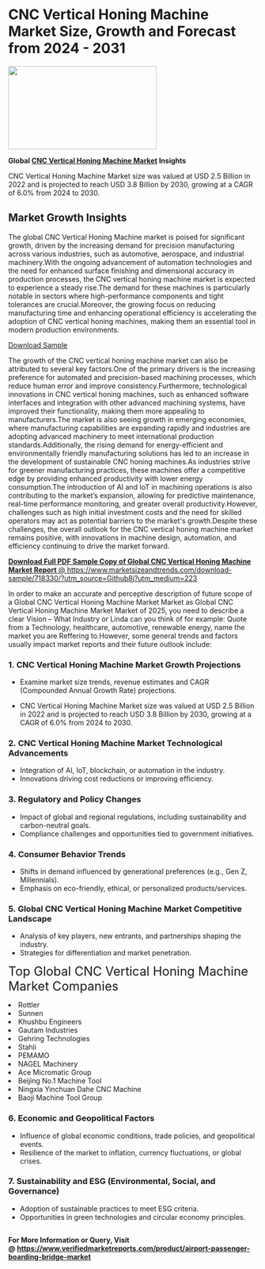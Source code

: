 <H1>CNC Vertical Honing Machine Market Size, Growth and Forecast from 2024 - 2031</H1><img class="aligncenter size-medium wp-image-584254" src="https://thirdeyenews.in/wp-content/uploads/2024/09/Global-Market-Research-300x168.jpeg" alt="" width="300" height="168" /><p><strong>Global&nbsp;<a href="https://www.marketsizeandtrends.com/download-sample/718330/?utm_source=Github8j?utm_medium=223">CNC Vertical Honing Machine Market</a> Insights</strong></p><p>CNC Vertical Honing Machine Market size was valued at USD 2.5 Billion in 2022 and is projected to reach USD 3.8 Billion by 2030, growing at a CAGR of 6.0% from 2024 to 2030.</p><p><h2>Market Growth Insights</h2> <p>The global CNC Vertical Honing Machine market is poised for significant growth, driven by the increasing demand for precision manufacturing across various industries, such as automotive, aerospace, and industrial machinery.With the ongoing advancement of automation technologies and the need for enhanced surface finishing and dimensional accuracy in production processes, the CNC vertical honing machine market is expected to experience a steady rise.The demand for these machines is particularly notable in sectors where high-performance components and tight tolerances are crucial.Moreover, the growing focus on reducing manufacturing time and enhancing operational efficiency is accelerating the adoption of CNC vertical honing machines, making them an essential tool in modern production environments.</p> <p><a href="#">Download Sample</a></p> <p>The growth of the CNC vertical honing machine market can also be attributed to several key factors.One of the primary drivers is the increasing preference for automated and precision-based machining processes, which reduce human error and improve consistency.Furthermore, technological innovations in CNC vertical honing machines, such as enhanced software interfaces and integration with other advanced machining systems, have improved their functionality, making them more appealing to manufacturers.The market is also seeing growth in emerging economies, where manufacturing capabilities are expanding rapidly and industries are adopting advanced machinery to meet international production standards.Additionally, the rising demand for energy-efficient and environmentally friendly manufacturing solutions has led to an increase in the development of sustainable CNC honing machines.As industries strive for greener manufacturing practices, these machines offer a competitive edge by providing enhanced productivity with lower energy consumption.The introduction of AI and IoT in machining operations is also contributing to the market’s expansion, allowing for predictive maintenance, real-time performance monitoring, and greater overall productivity.However, challenges such as high initial investment costs and the need for skilled operators may act as potential barriers to the market's growth.Despite these challenges, the overall outlook for the CNC vertical honing machine market remains positive, with innovations in machine design, automation, and efficiency continuing to drive the market forward.<p><a href="#"></p><p><span class=""><strong>Download Full PDF Sample Copy of Global CNC Vertical Honing Machine Market Report</strong> @ <a href="https://www.marketsizeandtrends.com/download-sample/718330/?utm_source=Github8j?utm_medium=223" target="_blank">https://www.marketsizeandtrends.com/download-sample/718330/?utm_source=Github8j?utm_medium=223</a></span></p><p>In order to make an accurate and perceptive description of future scope of a Global&nbsp;CNC Vertical Honing Machine Market Market as Global&nbsp;CNC Vertical Honing Machine Market Market of 2025, you need to describe a clear Vision &ndash; What Industry or Linda can you think of for example: Quote from a Technology, healthcare, automotive, renewable energy, name the market you are Reffering to.However, some general trends and factors usually impact market reports and their future outlook include:</p><h3>1.&nbsp;<strong>CNC Vertical Honing Machine Market Growth Projections</strong></h3><ul><li>Examine market size trends, revenue estimates and CAGR (Compounded Annual Growth Rate) projections.</li><li><p>CNC Vertical Honing Machine Market size was valued at USD 2.5 Billion in 2022 and is projected to reach USD 3.8 Billion by 2030, growing at a CAGR of 6.0% from 2024 to 2030.</p></li></ul><h3>2.&nbsp;<strong>CNC Vertical Honing Machine Market Technological Advancements</strong></h3><ul><li>Integration of AI, IoT, blockchain, or automation in the industry.</li><li>Innovations driving cost reductions or improving efficiency.</li></ul><h3>3.&nbsp;<strong>Regulatory and Policy Changes</strong></h3><ul><li>Impact of global and regional regulations, including sustainability and carbon-neutral goals.</li><li>Compliance challenges and opportunities tied to government initiatives.</li></ul><h3>4.&nbsp;<strong>Consumer Behavior Trends</strong></h3><ul><li>Shifts in demand influenced by generational preferences (e.g., Gen Z, Millennials).</li><li>Emphasis on eco-friendly, ethical, or personalized products/services.</li></ul><h3>5.&nbsp;<strong>Global CNC Vertical Honing Machine Market Competitive Landscape</strong></h3><ul><li>Analysis of key players, new entrants, and partnerships shaping the industry.</li><li>Strategies for differentiation and market penetration.</li></ul><p data-pm-slice="1 1 []"><span style="color: inherit; font-family: inherit; font-size: 25px;">Top Global CNC Vertical Honing Machine Market Companies</span></p><div class="" data-test-id=""><p><li>Rottler</li><li> Sunnen</li><li> Khushbu Engineers</li><li> Gautam Industries</li><li> Gehring Technologies</li><li> Stahli</li><li> PEMAMO</li><li> NAGEL Machinery</li><li> Ace Micromatic Group</li><li> Beijing No.1 Machine Tool</li><li> Ningxia Yinchuan Dahe CNC Machine</li><li> Baoji Machine Tool Group</li></p></div><h3>6.&nbsp;<strong>Economic and Geopolitical Factors</strong></h3><ul><li>Influence of global economic conditions, trade policies, and geopolitical events.</li><li>Resilience of the market to inflation, currency fluctuations, or global crises.</li></ul><h3>7.&nbsp;<strong>Sustainability and ESG (Environmental, Social, and Governance)</strong></h3><ul><li>Adoption of sustainable practices to meet ESG criteria.</li><li>Opportunities in green technologies and circular economy principles.</li></ul><h2><strong style="font-size: 14px;">For More Information or Query, Visit @&nbsp;</strong><a style="background-color: #ffffff; font-size: 14px;" href="https://www.marketsizeandtrends.com/report/cnc-vertical-honing-machine-market/" target="_blank">https://www.verifiedmarketreports.com/product/airport-passenger-boarding-bridge-market</a></h2>